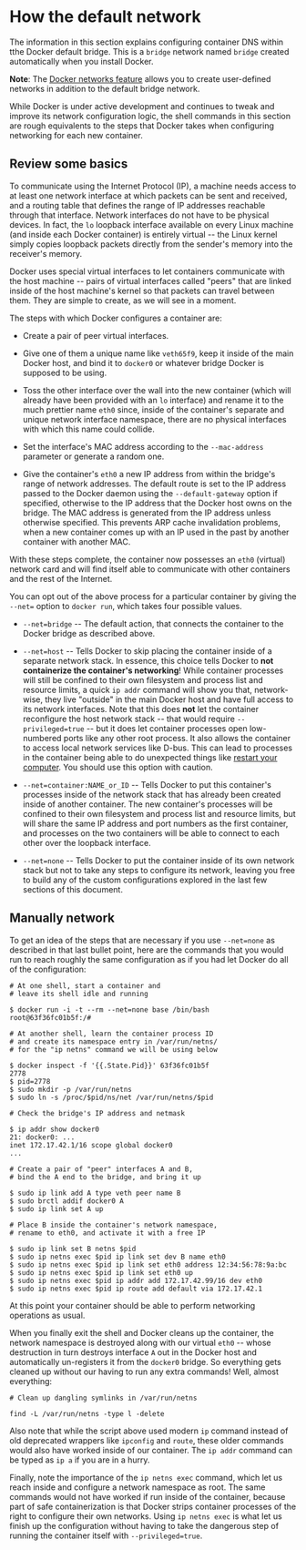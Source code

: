 <!--[metadata]>
+++
draft=true
title = "Configure container DNS"
description = "Learn how to configure DNS in Docker"
keywords = ["docker, bridge, docker0, network"]
[menu.main]
parent = "smn_networking_def"
+++
<![end-metadata]-->

<!--[metadata]>
DRAFT to prevent building. Keeping for one cycle before deleting.
<![end-metadata]-->

# How the default network

The information in this section explains configuring container DNS within tthe Docker default bridge. This is a `bridge` network named `bridge` created
automatically when you install Docker.

**Note**: The [Docker networks feature](../dockernetworks.md) allows you to create user-defined networks in addition to the default bridge network.

While Docker is under active development and continues to tweak and improve its network configuration logic, the shell commands in this section are rough equivalents to the steps that Docker takes when configuring networking for each new container.

## Review some basics

To communicate using the Internet Protocol (IP), a machine needs access to at least one network interface at which packets can be sent and received, and a routing table that defines the range of IP addresses reachable through that interface.  Network interfaces do not have to be physical devices.  In fact, the `lo` loopback interface available on every Linux machine (and inside each Docker container) is entirely virtual -- the Linux kernel simply copies loopback packets directly from the sender's memory into the receiver's memory.

Docker uses special virtual interfaces to let containers communicate with the host machine -- pairs of virtual interfaces called "peers" that are linked inside of the host machine's kernel so that packets can travel between them.  They are simple to create, as we will see in a moment.

The steps with which Docker configures a container are:
- Create a pair of peer virtual interfaces.
- Give one of them a unique name like `veth65f9`, keep it inside of the main Docker host, and bind it to `docker0` or whatever bridge Docker is supposed to be using.

- Toss the other interface over the wall into the new container (which will already have been provided with an `lo` interface) and rename it to the much prettier name `eth0` since, inside of the container's separate and unique network interface namespace, there are no physical interfaces with which this name could collide.

- Set the interface's MAC address according to the `--mac-address` parameter or generate a random one.

- Give the container's `eth0` a new IP address from within the bridge's range of network addresses. The default route is set to the IP address passed to the Docker daemon using the `--default-gateway` option if specified, otherwise to the IP address that the Docker host owns on the bridge. The MAC address is generated from the IP address unless otherwise specified. This prevents ARP cache invalidation problems, when a new container comes up with an IP used in the past by another container with another MAC.

With these steps complete, the container now possesses an `eth0` (virtual) network card and will find itself able to communicate with other containers and the rest of the Internet.

You can opt out of the above process for a particular container by giving the `--net=` option to `docker run`, which takes four possible values.
- `--net=bridge` -- The default action, that connects the container to the Docker bridge as described above.

- `--net=host` -- Tells Docker to skip placing the container inside of a separate network stack.  In essence, this choice tells Docker to **not containerize the container's networking**!  While container processes will still be confined to their own filesystem and process list and resource limits, a quick `ip addr` command will show you that, network-wise, they live "outside" in the main Docker host and have full access to its network interfaces.  Note that this does **not** let the container reconfigure the host network stack -- that would require `--privileged=true` -- but it does let container processes open low-numbered ports like any other root process. It also allows the container to access local network services like D-bus.  This can lead to processes in the container being able to do unexpected things like [restart your computer](https://github.com/sara-nl/docker-1.9.1/issues/6401). You should use this option with caution.

- `--net=container:NAME_or_ID` -- Tells Docker to put this container's processes inside of the network stack that has already been created inside of another container.  The new container's processes will be confined to their own filesystem and process list and resource limits, but will share the same IP address and port numbers as the first container, and processes on the two containers will be able to connect to each other over the loopback interface.

- `--net=none` -- Tells Docker to put the container inside of its own network stack but not to take any steps to configure its network, leaving you free to build any of the custom configurations explored in the last few sections of this document.

## Manually network

To get an idea of the steps that are necessary if you use `--net=none` as described in that last bullet point, here are the commands that you would run to reach roughly the same configuration as if you had let Docker do all of the configuration:

```
# At one shell, start a container and
# leave its shell idle and running

$ docker run -i -t --rm --net=none base /bin/bash
root@63f36fc01b5f:/#

# At another shell, learn the container process ID
# and create its namespace entry in /var/run/netns/
# for the "ip netns" command we will be using below

$ docker inspect -f '{{.State.Pid}}' 63f36fc01b5f
2778
$ pid=2778
$ sudo mkdir -p /var/run/netns
$ sudo ln -s /proc/$pid/ns/net /var/run/netns/$pid

# Check the bridge's IP address and netmask

$ ip addr show docker0
21: docker0: ...
inet 172.17.42.1/16 scope global docker0
...

# Create a pair of "peer" interfaces A and B,
# bind the A end to the bridge, and bring it up

$ sudo ip link add A type veth peer name B
$ sudo brctl addif docker0 A
$ sudo ip link set A up

# Place B inside the container's network namespace,
# rename to eth0, and activate it with a free IP

$ sudo ip link set B netns $pid
$ sudo ip netns exec $pid ip link set dev B name eth0
$ sudo ip netns exec $pid ip link set eth0 address 12:34:56:78:9a:bc
$ sudo ip netns exec $pid ip link set eth0 up
$ sudo ip netns exec $pid ip addr add 172.17.42.99/16 dev eth0
$ sudo ip netns exec $pid ip route add default via 172.17.42.1
```

At this point your container should be able to perform networking operations as usual.

When you finally exit the shell and Docker cleans up the container, the network namespace is destroyed along with our virtual `eth0` -- whose destruction in turn destroys interface `A` out in the Docker host and automatically un-registers it from the `docker0` bridge.  So everything gets cleaned up without our having to run any extra commands!  Well, almost everything:

```
# Clean up dangling symlinks in /var/run/netns

find -L /var/run/netns -type l -delete
```

Also note that while the script above used modern `ip` command instead of old deprecated wrappers like `ipconfig` and `route`, these older commands would also have worked inside of our container.  The `ip addr` command can be typed as `ip a` if you are in a hurry.

Finally, note the importance of the `ip netns exec` command, which let us reach inside and configure a network namespace as root.  The same commands would not have worked if run inside of the container, because part of safe containerization is that Docker strips container processes of the right to configure their own networks.  Using `ip netns exec` is what let us finish up the configuration without having to take the dangerous step of running the container itself with `--privileged=true`.
